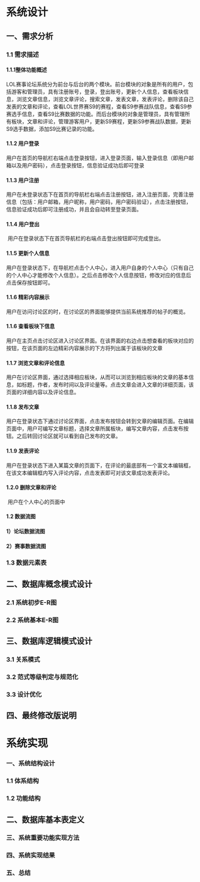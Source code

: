# 系统设计

## 一、需求分析



### 1.1 需求描述

#### 1.1.1整体功能概述

​	LOL赛事论坛系统分为前台与后台的两个模块。前台模块的对象是所有的用户，包括游客和管理员，具有注册账号，登录，登出账号，更新个人信息，查看板块信息，浏览文章信息，浏览文章评论，搜索文章，发表文章，发表评论，删除该自己发表的文章和评论，查看LOL世界赛S9的赛程，查看S9参赛战队信息，查看S9参赛选手信息，查看S9比赛数据的功能。而后台模块的对象是管理员，具有管理所有板块，文章和评论，管理游客用户，更新S9赛程，更新S9参赛战队数据，更新S9选手数据，添加S9比赛记录的功能。

#### 1.1.2 用户登录

​	用户在首页的导航栏右端点击登录按钮，进入登录页面，输入登录信息（即用户邮箱以及用户密码），点击登录按钮，信息验证成功后即可登录

#### 1.1.3 用户注册

​	用户在未登录状态下在首页的导航栏右端点击注册按钮，进入注册页面，完善注册信息（包括：用户邮箱，用户昵称，用户密码，用户密码验证），点击注册按钮，信息验证成功后即可注册成功，并且会自动转至登录页面。

#### 1.1.4 用户登出

​	用户在登录状态下在首页导航栏的右端点击登出按钮即可完成登出。

#### 1.1.5 更新个人信息

​	用户在登录状态下，在导航栏点击个人中心，进入用户自身的个人中心（只有自己的个人中心才能修改个人信息）。之后点击修改个人信息按钮，修改对应的信息后点击保存按钮即可。

#### 1.1.6 精彩内容展示

​	用户在访问讨论区的时，在讨论区的界面能够提供当前系统推荐的帖子的概览。

#### 1.1.6 查看板块下信息

​	用户在主页点击讨论区进入讨论区界面。在该界面的右边点击想查看的板块对应的按钮，在该页面的左边精彩内容展示的下方将列出属于该板块的文章

#### 1.1.7 浏览文章和评论信息

​	用户在讨论区界面，通过选择相应板块，从而可以浏览到相应板块的文章的基本信息，如标题，作者，发布时间以及评论量等。点击文章会进入文章的详细页面，该页面的详细内容以及评论信息。

#### 1.1.8 发布文章

​	用户在登录状态下通过讨论区界面，点击发布按钮会转到文章的编辑页面。在编辑页面中，用户可编写文章标题，选择文章所属板块，编写文章内容，点击发布按钮。之后转回讨论区就可以看到自己发布的文章。

#### 1.1.9 发表评论

​	用户在登录状态下进入某篇文章的页面下，在评论的最底部有一个富文本编辑框，在该文本编辑框内写入评论内容，点击发表即可对该文章成功发表评论。

#### 1.2.0 删除文章和评论

​	用户在个人中心的页面中



#### 1.2 数据流图

#### 1）论坛数据流图



#### 2）赛事数据流图



### 1.3 数据元素表





## 二、数据库概念模式设计



### 2.1 系统初步E-R图



### 2.2 系统基本E-R图



## 三、数据库逻辑模式设计

### 3.1 关系模式



### 3.2 范式等级判定与规范化



### 3.3 设计优化



## 四、最终修改版说明



# 系统实现



### 一、系统结构设计



### 1.1 体系结构



### 1.2 功能结构



## 二、数据库基本表定义





### 三、系统重要功能实现方法



### 四、系统实现结果



### 五、总结

